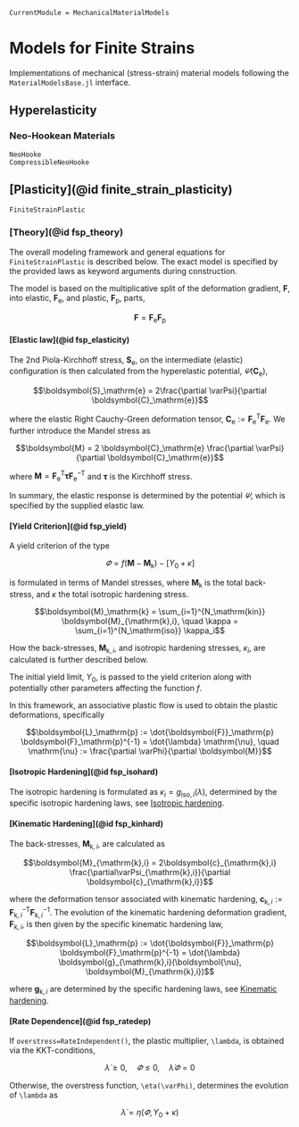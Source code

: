 ```@meta
CurrentModule = MechanicalMaterialModels
```
# Models for Finite Strains
Implementations of mechanical (stress-strain) material models following 
the `MaterialModelsBase.jl` interface. 


## Hyperelasticity
### Neo-Hookean Materials
```@docs 
NeoHooke
CompressibleNeoHooke
```

## [Plasticity](@id finite_strain_plasticity)
```@docs
FiniteStrainPlastic
```

### [Theory](@id fsp_theory)
The overall modeling framework and general equations for `FiniteStrainPlastic` is described below.
The exact model is specified by the provided laws as keyword arguments during construction.

The model is based on the multiplicative split of the deformation gradient, $\boldsymbol{F}$, 
into elastic, $\boldsymbol{F}_\mathrm{e}$, and plastic, $\boldsymbol{F}_\mathrm{p}$, parts,
```math
\boldsymbol{F}=\boldsymbol{F}_\mathrm{e} \boldsymbol{F}_\mathrm{p}
```
#### [Elastic law](@id fsp_elasticity)
The 2nd Piola-Kirchhoff stress, $\boldsymbol{S}_\mathrm{e}$, 
on the intermediate (elastic) configuration is then 
calculated from the hyperelastic potential, $\varPsi(\boldsymbol{C}_\mathrm{e})$,
```math
\boldsymbol{S}_\mathrm{e} = 2\frac{\partial \varPsi}{\partial \boldsymbol{C}_\mathrm{e}}
```
where the elastic Right Cauchy-Green deformation tensor, $\boldsymbol{C}_\mathrm{e} := \boldsymbol{F}_\mathrm{e}^\mathrm{T}\boldsymbol{F}_\mathrm{e}$. We further introduce the 
Mandel stress as
```math
\boldsymbol{M} = 2 \boldsymbol{C}_\mathrm{e} \frac{\partial \varPsi}{\partial \boldsymbol{C}_\mathrm{e}}
```
where $\boldsymbol{M} = \boldsymbol{F}_\mathrm{e}^\mathrm{T} \boldsymbol{\tau} \boldsymbol{F}_\mathrm{e}^\mathrm{-T}$ and $\boldsymbol{\tau}$ is the Kirchhoff stress. 

In summary, the elastic response is determined by the potential $\varPsi$, which is specified by the supplied elastic law.

#### [Yield Criterion](@id fsp_yield)
A yield criterion of the type 
```math
\varPhi = f\left( \boldsymbol{M} - \boldsymbol{M}_\mathrm{k} \right) - \left[Y_0 + \kappa\right]
```
is formulated in terms of Mandel stresses, where 
$\boldsymbol{M}_\mathrm{k}$ is the total back-stress,
and $\kappa$ the total isotropic hardening stress. 
```math
\boldsymbol{M}_\mathrm{k} = \sum_{i=1}^{N_\mathrm{kin}} \boldsymbol{M}_{\mathrm{k},i},
\quad
\kappa = \sum_{i=1}^{N_\mathrm{iso}} \kappa_i
```
How the back-stresses, $\boldsymbol{M}_{\mathrm{k},i}$, and isotropic hardening stresses, $\kappa_i$, are calculated is further described below.

The initial yield limit, $Y_0$, is passed to the yield criterion along with potentially other parameters affecting the function $f$. 

In this framework, an associative plastic flow is used to obtain the plastic deformations,
specifically
```math
\boldsymbol{L}_\mathrm{p} := \dot{\boldsymbol{F}}_\mathrm{p} \boldsymbol{F}_\mathrm{p}^{-1} = \dot{\lambda} \mathrm{\nu}, \quad \mathrm{\nu} := \frac{\partial \varPhi}{\partial \boldsymbol{M}}
```

#### [Isotropic Hardening](@id fsp_isohard)
The isotropic hardening is formulated as $\kappa_i = g_{\mathrm{iso},i}(\lambda)$,
determined by the specific isotropic hardening laws, see [Isotropic hardening](@ref).

#### [Kinematic Hardening](@id fsp_kinhard)
The back-stresses, $\boldsymbol{M}_{\mathrm{k},i}$, are calculated as
```math
\boldsymbol{M}_{\mathrm{k},i} = 2\boldsymbol{c}_{\mathrm{k},i} \frac{\partial\varPsi_{\mathrm{k},i}}{\partial \boldsymbol{c}_{\mathrm{k},i}}
```
where the deformation tensor associated with kinematic hardening,  $\boldsymbol{c}_{\mathrm{k},i} := \boldsymbol{F}_{\mathrm{k},i}^{-\mathrm{T}}\boldsymbol{F}_{\mathrm{k},i}^{-1}$. The evolution of the kinematic hardening deformation gradient, $\boldsymbol{F}_{\mathrm{k},i}$, is then given by the specific kinematic hardening law,
```math
\boldsymbol{L}_\mathrm{p} := \dot{\boldsymbol{F}}_\mathrm{p} \boldsymbol{F}_\mathrm{p}^{-1} = \dot{\lambda} \boldsymbol{g}_{\mathrm{k},i}(\boldsymbol{\nu}, \boldsymbol{M}_{\mathrm{k},i})
```
where $\boldsymbol{g}_{\mathrm{k},i}$ are determined by the specific 
hardening laws, see [Kinematic hardening](@ref).

#### [Rate Dependence](@id fsp_ratedep)
If `overstress=RateIndependent()`, the plastic multiplier, ``\lambda``, is obtained via the KKT-conditions,
```math
\dot{\lambda} \geq 0, \quad \varPhi \leq 0, \quad \dot{\lambda}\varPhi = 0
```
Otherwise, the overstress function, ``\eta(\varPhi)``, determines the evolution of ``\lambda`` as 
```math
\dot{\lambda} = \eta(\varPhi, Y_0 + \kappa)
```
